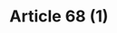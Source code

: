 ---
title: "Article 68 (1)"
draft: false
exceptions:
- info53h
memberstates:
- HU
score: 3
compensation:
- No compensation
remarks: |
 


link: "http://www.sztnh.gov.hu/en/English/jogforras/hungarian_copyright_act.pdf"
---
